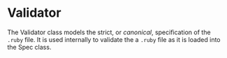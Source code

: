 # Validator

The Validator class models the strict, or _canonical_, specification of the `.ruby`
file. It is used internally to validate the a `.ruby` file as it is loaded into
the Spec class.


